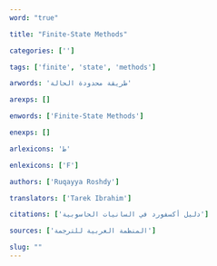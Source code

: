 ```yaml
---
word: "true"

title: "Finite-State Methods"

categories: ['']

tags: ['finite', 'state', 'methods']

arwords: 'طريقة محدودة الحالة'

arexps: []

enwords: ['Finite-State Methods']

enexps: []

arlexicons: 'ط'

enlexicons: ['F']

authors: ['Ruqayya Roshdy']

translators: ['Tarek Ibrahim']

citations: ['دليل أكسفورد في السانيات الحاسوبية']

sources: ['المنظمة العربية للترجمة']

slug: ""
---
```

